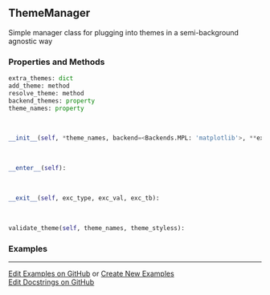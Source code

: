## <a id="McUtils.Plots.Styling.ThemeManager">ThemeManager</a>
Simple manager class for plugging into themes in a semi-background agnostic way

### Properties and Methods
```python
extra_themes: dict
add_theme: method
resolve_theme: method
backend_themes: property
theme_names: property
```
<a id="McUtils.Plots.Styling.ThemeManager.__init__">&nbsp;</a>
```python
__init__(self, *theme_names, backend=<Backends.MPL: 'matplotlib'>, **extra_styles): 
```

<a id="McUtils.Plots.Styling.ThemeManager.__enter__">&nbsp;</a>
```python
__enter__(self): 
```

<a id="McUtils.Plots.Styling.ThemeManager.__exit__">&nbsp;</a>
```python
__exit__(self, exc_type, exc_val, exc_tb): 
```

<a id="McUtils.Plots.Styling.ThemeManager.validate_theme">&nbsp;</a>
```python
validate_theme(self, theme_names, theme_styless): 
```

### Examples


___

[Edit Examples on GitHub](https://github.com/McCoyGroup/References/edit/gh-pages/Documentation/examples/McUtils/Plots/Styling/ThemeManager.md) or 
[Create New Examples](https://github.com/McCoyGroup/References/new/gh-pages/?filename=Documentation/examples/McUtils/Plots/Styling/ThemeManager.md) <br/>
[Edit Docstrings on GitHub](https://github.com/McCoyGroup/McUtils/edit/master/Plots/Styling.py?message=Update%20Docs)